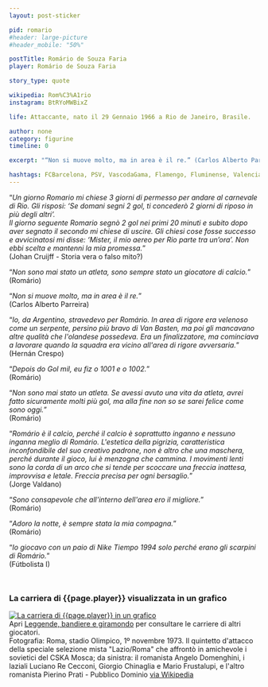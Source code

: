 ```yaml
---
layout: post-sticker

pid: romario
#header: large-picture
#header_mobile: "50%"

postTitle: Romário de Souza Faria
player: Romário de Souza Faria

story_type: quote

wikipedia: Rom%C3%A1rio
instagram: BtRYoMWBixZ

life: Attaccante, nato il 29 Gennaio 1966 a Rio de Janeiro, Brasile.

author: none
category: figurine
timeline: 0

excerpt: "“Non si muove molto, ma in area è il re.” (Carlos Alberto Parreira)"

hashtags: FCBarcelona, PSV, VascodaGama, Flamengo, Fluminense, ValenciaCF ‏
---
```

“_Un giorno Romario mi chiese 3 giorni di permesso per andare al carnevale di Rio. Gli risposi: ‘Se domani segni 2 gol, ti concederò 2 giorni di riposo in più degli altri’.  
Il giorno seguente Romario segnò 2 gol nei primi 20 minuti e subito dopo aver segnato il secondo mi chiese di uscire. Gli chiesi cose fosse successo e avvicinatosi mi disse: ‘Mister, il mio aereo per Rio parte tra un’ora’. Non ebbi scelta e mantenni la mia promessa._”  
(Johan Cruijff - Storia vera o falso mito?)

“_Non sono mai stato un atleta, sono sempre stato un giocatore di calcio._”  
(Romário)

“_Non si muove molto, ma in area è il re._”  
(Carlos Alberto Parreira)

“_Io, da Argentino, stravedevo per Romário. In area di rigore era velenoso come un serpente, persino più bravo di Van Basten, ma poi gli mancavano altre qualità che l'olandese possedeva. Era un finalizzatore, ma cominciava a lavorare quando la squadra era vicino all'area di rigore avversaria._”  
(Hernán Crespo)

“_Depois do Gol mil, eu fiz o 1001 e o 1002._”  
(Romário)

“_Non sono mai stato un atleta. Se avessi avuto una vita da atleta, avrei fatto sicuramente molti più gol, ma alla fine non so se sarei felice come sono oggi._”  
(Romário)

“_Romário è il calcio, perché il calcio è soprattutto inganno e nessuno inganna meglio di Romário. L'estetica della pigrizia, caratteristica inconfondibile del suo creativo padrone, non è altro che una maschera, perché durante il gioco, lui è menzogna che cammina. I movimenti lenti sono la corda di un arco che si tende per scoccare una freccia inattesa, improvvisa e letale. Freccia precisa per ogni bersaglio._”  
(Jorge Valdano)

“_Sono consapevole che all'interno dell'area ero il migliore._”  
(Romário)

“_Adoro la notte, è sempre stata la mia compagna._”  
(Romário)

“_Io giocavo con un paio di Nike Tiempo 1994 solo perché erano gli scarpini di Romário._”  
(Fútbolista I)

<div style="margin-top: 50px;">
<h3>La carriera di {{page.player}} visualizzata in un grafico</h3>
<a href="/leggende-bandiere-e-giramondo" title="La carriera di {{page.player}} visualizzata in un grafico"><img class="responsive-img w100 border" src="{{site.baseurl}}/assets/pics/careers/{{page.pid}}.png" alt="La carriera di {{page.player}} in un grafico"/></a>
</div>
Apri <a href="/leggende-bandiere-e-giramondo" title="La carriera di {{page.player}} visualizzata in un grafico">Leggende, bandiere e giramondo</a> per consultare le carriere di altri giocatori.

<div class="post-disclaimer">Fotografia: Roma, stadio Olimpico, 1º novembre 1973. Il quintetto d'attacco della speciale selezione mista "Lazio/Roma" che affrontò in amichevole i sovietici del CSKA Mosca; da sinistra: il romanista Angelo Domenghini, i laziali Luciano Re Cecconi, Giorgio Chinaglia e Mario Frustalupi, e l'altro romanista Pierino Prati - Pubblico Dominio <a href="https://it.wikipedia.org/wiki/File:Mista_LazioRoma-CSKA_Mosca_-_1973_-_Domenghini,_Re_Cecconi,_Chinaglia,_Frustalupi_e_Prati.jpg" target="_blank">via Wikipedia</a>
</div>

